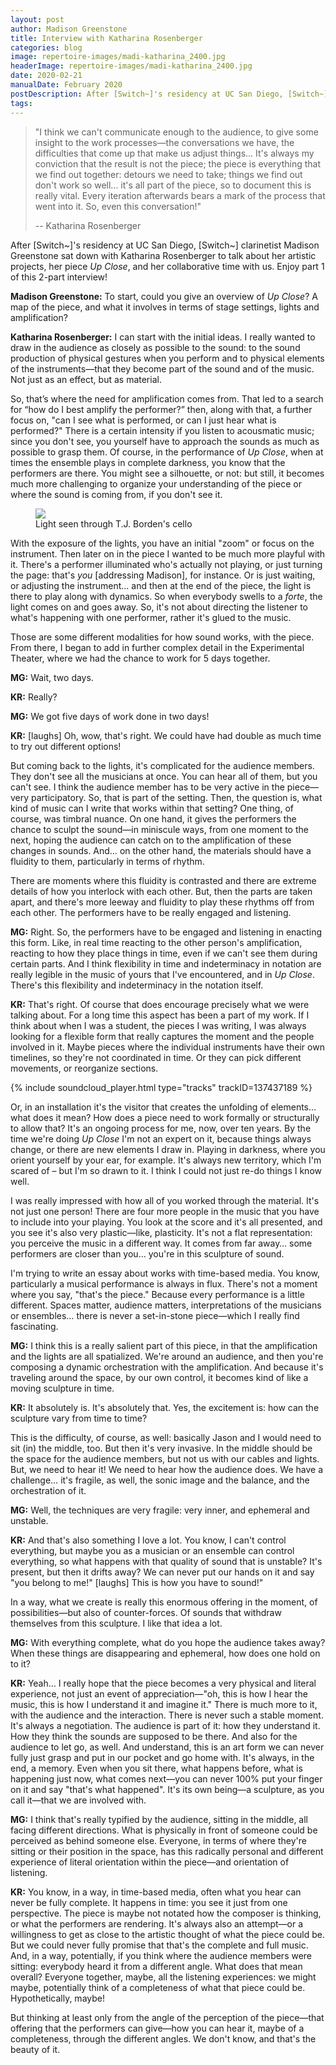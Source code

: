 ```yaml
---
layout: post
author: Madison Greenstone
title: Interview with Katharina Rosenberger
categories: blog
image: repertoire-images/madi-katharina_2400.jpg
headerImage: repertoire-images/madi-katharina_2400.jpg
date: 2020-02-21
manualDate: February 2020
postDescription: After [Switch~]'s residency at UC San Diego, [Switch~] clarinetist Madison Greenstone sat down with Katharina Rosenberger to talk about her artistic projects, her piece <em>Up Close</em>, and her collaborative time with us. Enjoy part 1 of this 2-part interview!
tags:
---
```


> "I think we can't communicate enough to the audience, to give some insight to the work processes—the conversations we have, the difficulties that come up that make us adjust things... It's always my conviction that the result is not the piece; the piece is everything that we find out together: detours we need to take; things we find out don't work so well… it's all part of the piece, so to document this is really vital. Every iteration afterwards bears a mark of the process that went into it. So, even this conversation!"
> 
> -- Katharina Rosenberger

After [Switch~]'s residency at UC San Diego, [Switch~] clarinetist Madison Greenstone sat down with Katharina Rosenberger to talk about her artistic projects, her piece *Up Close*, and her collaborative time with us. Enjoy part 1 of this 2-part interview!

**Madison Greenstone:** To start, could you give an overview of *Up Close*? A map of the piece, and what it involves in terms of stage settings, lights and amplification?

**Katharina Rosenberger:** I can start with the initial ideas. I really wanted to draw in the audience as closely as possible to the sound: to the sound production of physical gestures when you perform and to physical elements of the instruments—that they become part of the sound and of the music. Not just as an effect, but as material.

So, that’s where the need for amplification comes from. That led to a search for “how do I best amplify the performer?” then, along with that, a further focus on, "can I see what is performed, or can I just hear what is performed?"  There is a certain intensity if you listen to acousmatic music; since you don't see, you yourself have to approach the sounds as much as possible to grasp them. Of course, in the performance of *Up Close*, when at times the ensemble plays in complete darkness, you know that the performers are there. You might see a silhouette, or not: but still, it becomes much more challenging to organize your understanding of the piece or where the sound is coming from, if you don't see it.

<div class="col-sm-6 mx-auto">
  <figure class="figure">
    <img src="{{ site.images }}/repertoire-images/cello-light_2400.jpg" class="figure-img img-fluid">
    <figcaption class="figure-caption">Light seen through T.J. Borden's cello</figcaption>
  </figure>
</div>

With the exposure of the lights, you have an initial "zoom" or focus on the instrument. Then later on in the piece I wanted to be much more playful with it. There's a performer illuminated who's actually not playing, or just turning the page: that's *you* [addressing Madison], for instance. Or is just waiting, or adjusting the instrument... and then at the end of the piece, the light is there to play along with dynamics. So when everybody swells to a *forte*, the light comes on and goes away. So, it's not about directing the listener to what's happening with one performer, rather it's glued to the music.

Those are some different modalities for how sound works, with the piece. From there, I began to add in further complex detail in the Experimental Theater, where we had the chance to work for 5 days together.

**MG:** Wait, two days.

**KR:** Really?

**MG:** We got five days of work done in two days!

**KR:** [laughs] Oh, wow, that's right. We could have had double as much time to try out different options!

But coming back to the lights, it's complicated for the audience members.  They don't see all the musicians at once. You can hear all of them, but you can't see. I think the audience member has to be very active in the piece—very participatory. So, that is part of the setting. Then, the question is, what kind of music can I write that works within that setting? One thing, of course, was timbral nuance. On one hand, it gives the performers the chance to sculpt the sound—in miniscule ways, from one moment to the next, hoping the audience can catch on to the amplification of these changes in sounds. And… on the other hand, the materials should have a fluidity to them, particularly in terms of rhythm.

There are moments where this fluidity is contrasted and there are extreme details of how you interlock with each other. But, then the parts are taken apart, and there's more leeway and fluidity to play these rhythms off from each other.  The performers have to be really engaged and listening.

**MG:** Right. So, the performers have to be engaged and listening in enacting this form. Like, in real time reacting to the other person's amplification, reacting to how they place things in time, even if we can't see them during certain parts. And I think flexibility in time and indeterminacy in notation are really legible in the music of yours that I've encountered, and in *Up Close*. There's this flexibility and indeterminacy in the notation itself.

**KR:** That's right. Of course that does encourage precisely what we were talking about. For a long time this aspect has been a part of my work. If I think about when I was a student, the pieces I was writing, I was always looking for a flexible form that really captures the moment and the people involved in it. Maybe pieces where the individual instruments have their own timelines, so they're not coordinated in time. Or they can pick different movements, or reorganize sections.

{% include soundcloud_player.html type="tracks" trackID=137437189 %}

Or, in an installation it's the visitor that creates the unfolding of elements… what does it mean? How does a piece need to work formally or structurally to allow that? It's an ongoing process for me, now, over ten years. By the time we're doing *Up Close* I'm not an expert on it, because things always change, or there are new elements I draw in. Playing in darkness, where you orient yourself by your ear, for example. It's always new territory, which I'm scared of ­– but I'm so drawn to it. I think I could not just re-do things I know well.

I was really impressed with how all of you worked through the material. It's not just one person! There are four more people in the music that you have to include into your playing. You look at the score and it's all presented, and you see it's also very plastic—like, plasticity. It's not a flat representation: you perceive the music in a different way. It comes from far away… some performers are closer than you… you're in this sculpture of sound.

I'm trying to write an essay about works with time-based media. You know, particularly a musical performance is always in flux. There's not a moment where you say, "that's the piece." Because every performance is a little different. Spaces matter, audience matters, interpretations of the musicians or ensembles… there is never a set-in-stone piece—which I really find fascinating.

**MG:** I think this is a really salient part of this piece, in that the amplification and the lights are all spatialized. We're around an audience, and then you're composing a dynamic orchestration with the amplification. And because it's traveling around the space, by our own control, it becomes kind of like a moving sculpture in time.

**KR:** It absolutely is. It's absolutely that. Yes, the excitement is: how can the sculpture vary from time to time?

This is the difficulty, of course, as well: basically Jason and I would need to sit (in) the middle, too. But then it's very invasive. In the middle should be the space for the audience members, but not us with our cables and lights. But, we need to hear it! We need to hear how the audience does. We have a challenge… it's fragile, as well, the sonic image and the balance, and the orchestration of it.

**MG:** Well, the techniques are very fragile: very inner, and ephemeral and unstable.

**KR:** And that's also something I love a lot. You know, I can't control everything, but maybe you as a musician or an ensemble can control everything, so what happens with that quality of sound that is unstable? It's present, but then it drifts away? We can never put our hands on it and say "you belong to me!" [laughs] This is how you have to sound!"

In a way, what we create is really this enormous offering in the moment, of possibilities—but also of counter-forces. Of sounds that withdraw themselves from this sculpture. I like that idea a lot.

**MG:** With everything complete, what do you hope the audience takes away? When these things are disappearing and ephemeral, how does one hold on to it?

**KR:** Yeah… I really hope that the piece becomes a very physical and literal experience, not just an event of appreciation—"oh, this is how I hear the music, this is how I understand it and imagine it." There is much more to it, with the audience and the interaction. There is never such a stable moment. It's always a negotiation. The audience is part of it: how they understand it. How they think the sounds are supposed to be there. And also for the audience to let go, as well. And understand, this is an art form we can never fully just grasp and put in our pocket and go home with. It's always, in the end, a memory. Even when you sit there, what happens before, what is happening just now, what comes next—you can never 100% put your finger on it and say "that's what happened". It's its own being—a sculpture, as you call it—that we are involved with.

**MG:** I think that's really typified by the audience, sitting in the middle, all facing different directions. What is physically in front of someone could be perceived as behind someone else. Everyone, in terms of where they're sitting or their position in the space, has this radically personal and different experience of literal orientation within the piece—and orientation of listening.

**KR:** You know, in a way, in time-based media, often what you hear can never be fully complete. It happens in time: you see it just from one perspective. The piece is maybe not notated how the composer is thinking, or what the performers are rendering. It's always also an attempt—or a willingness to get as close to the artistic thought of what the piece could be. But we could never fully promise that that's the complete and full music. And, in a way, potentially, if you think where the audience members were sitting: everybody heard it from a different angle. What does that mean overall? Everyone together, maybe, all the listening experiences: we might maybe, potentially think of a completeness of what that piece could be. Hypothetically, maybe!

But thinking at least only from the angle of the perception of the piece—that offering that the performers can give—how you can hear it, maybe of a completeness, through the different angles. We don't know, and that's the beauty of it.
